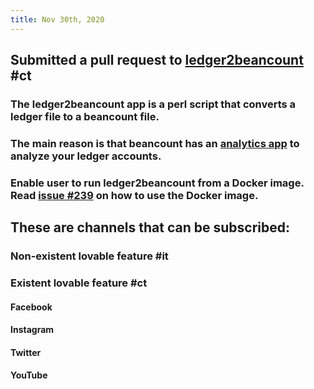 ```yaml
---
title: Nov 30th, 2020
---
```


## Submitted a pull request to [ledger2beancount](https://github.com/beancount/ledger2beancount) #ct
### The ledger2beancount app is a perl script that converts a ledger file to a beancount file.
### The main reason is that beancount has an [analytics app](https://github.com/beancount/fava) to analyze your ledger accounts.
### Enable user to run ledger2beancount from a Docker image. Read [issue #239](https://github.com/beancount/ledger2beancount/issues/239) on how to use the Docker image.
## These are channels that can be subscribed:
### Non-existent lovable feature #it
####
### Existent lovable feature #ct
#### Facebook
#### Instagram
#### Twitter
#### YouTube
